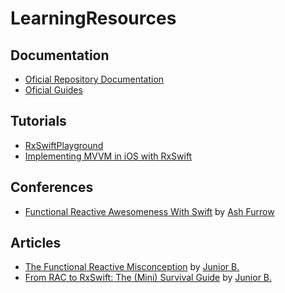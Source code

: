 # LearningResources

## Documentation

* [Oficial Repository Documentation](https://github.com/ReactiveX/RxSwift/tree/master/Documentation#readme)
* [Oficial Guides](http://guides.rxswift.org)

## Tutorials

* [RxSwiftPlayground]( https://github.com/GuyKahlon/RxSwiftPlayground )
* [Implementing MVVM in iOS with RxSwift](https://medium.com/@marinbenc/implementing-mvvm-in-ios-with-rxswift-458a2d47c33d)

## Conferences

* [Functional Reactive Awesomeness With Swift](https://realm.io/news/altconf-ash-furrow-functional-reactive-swift) by [Ash Furrow](https://twitter.com/ashfurrow)

## Articles

* [The Functional Reactive Misconception](https://sideeffects.xyz/2015/the-functional-reactive-misconception/) by [Junior B.](https://twitter.com/bontoJR)
* [From RAC to RxSwift: The \(Mini\) Survival Guide](https://sideeffects.xyz/2015/from-rac-to-rxswift-the-survival-guide/) by [Junior B.](https://twitter.com/bontoJR)

